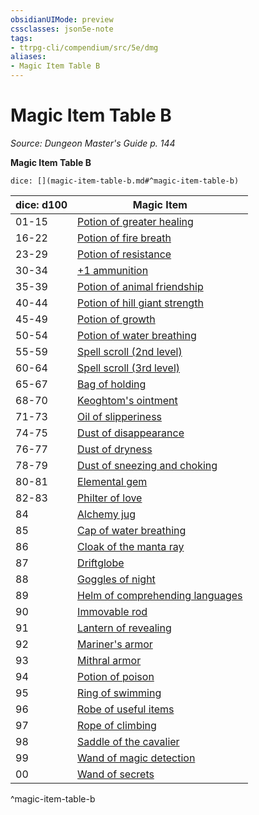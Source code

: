 ```yaml
---
obsidianUIMode: preview
cssclasses: json5e-note
tags:
- ttrpg-cli/compendium/src/5e/dmg
aliases:
- Magic Item Table B
---
```

# Magic Item Table B
*Source: Dungeon Master's Guide p. 144* 

**Magic Item Table B**

`dice: [](magic-item-table-b.md#^magic-item-table-b)`

| dice: d100 | Magic Item |
|------------|------------|
| 01-15 | [Potion of greater healing](/3-Mechanics/CLI/Compendium/items/potion-of-greater-healing.md) |
| 16-22 | [Potion of fire breath](/3-Mechanics/CLI/Compendium/items/potion-of-fire-breath.md) |
| 23-29 | [Potion of resistance](/3-Mechanics/CLI/Compendium/items/potion-of-resistance.md) |
| 30-34 | [+1 ammunition](/3-Mechanics/CLI/Compendium/items/1-ammunition.md) |
| 35-39 | [Potion of animal friendship](/3-Mechanics/CLI/Compendium/items/potion-of-animal-friendship.md) |
| 40-44 | [Potion of hill giant strength](/3-Mechanics/CLI/Compendium/items/potion-of-hill-giant-strength.md) |
| 45-49 | [Potion of growth](/3-Mechanics/CLI/Compendium/items/potion-of-growth.md) |
| 50-54 | [Potion of water breathing](/3-Mechanics/CLI/Compendium/items/potion-of-water-breathing.md) |
| 55-59 | [Spell scroll (2nd level)](/3-Mechanics/CLI/Compendium/items/spell-scroll-2nd-level.md) |
| 60-64 | [Spell scroll (3rd level)](/3-Mechanics/CLI/Compendium/items/spell-scroll-3rd-level.md) |
| 65-67 | [Bag of holding](/3-Mechanics/CLI/Compendium/items/bag-of-holding.md) |
| 68-70 | [Keoghtom's ointment](/3-Mechanics/CLI/Compendium/items/keoghtoms-ointment.md) |
| 71-73 | [Oil of slipperiness](/3-Mechanics/CLI/Compendium/items/oil-of-slipperiness.md) |
| 74-75 | [Dust of disappearance](/3-Mechanics/CLI/Compendium/items/dust-of-disappearance.md) |
| 76-77 | [Dust of dryness](/3-Mechanics/CLI/Compendium/items/dust-of-dryness.md) |
| 78-79 | [Dust of sneezing and choking](/3-Mechanics/CLI/Compendium/items/dust-of-sneezing-and-choking.md) |
| 80-81 | [Elemental gem](/3-Mechanics/CLI/Compendium/items/elemental-gem.md) |
| 82-83 | [Philter of love](/3-Mechanics/CLI/Compendium/items/philter-of-love.md) |
| 84 | [Alchemy jug](/3-Mechanics/CLI/Compendium/items/alchemy-jug.md) |
| 85 | [Cap of water breathing](/3-Mechanics/CLI/Compendium/items/cap-of-water-breathing.md) |
| 86 | [Cloak of the manta ray](/3-Mechanics/CLI/Compendium/items/cloak-of-the-manta-ray.md) |
| 87 | [Driftglobe](/3-Mechanics/CLI/Compendium/items/driftglobe.md) |
| 88 | [Goggles of night](/3-Mechanics/CLI/Compendium/items/goggles-of-night.md) |
| 89 | [Helm of comprehending languages](/3-Mechanics/CLI/Compendium/items/helm-of-comprehending-languages.md) |
| 90 | [Immovable rod](/3-Mechanics/CLI/Compendium/items/immovable-rod.md) |
| 91 | [Lantern of revealing](/3-Mechanics/CLI/Compendium/items/lantern-of-revealing.md) |
| 92 | [Mariner's armor](/3-Mechanics/CLI/Compendium/items/mariners-armor.md) |
| 93 | [Mithral armor](/3-Mechanics/CLI/Compendium/items/mithral-armor.md) |
| 94 | [Potion of poison](/3-Mechanics/CLI/Compendium/items/potion-of-poison.md) |
| 95 | [Ring of swimming](/3-Mechanics/CLI/Compendium/items/ring-of-swimming.md) |
| 96 | [Robe of useful items](/3-Mechanics/CLI/Compendium/items/robe-of-useful-items.md) |
| 97 | [Rope of climbing](/3-Mechanics/CLI/Compendium/items/rope-of-climbing.md) |
| 98 | [Saddle of the cavalier](/3-Mechanics/CLI/Compendium/items/saddle-of-the-cavalier.md) |
| 99 | [Wand of magic detection](/3-Mechanics/CLI/Compendium/items/wand-of-magic-detection.md) |
| 00 | [Wand of secrets](/3-Mechanics/CLI/Compendium/items/wand-of-secrets.md) |
^magic-item-table-b
